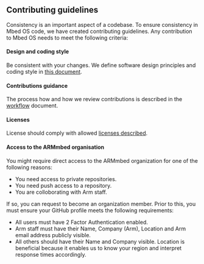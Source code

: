 <h2 id="guidelines">Contributing guidelines</h2>

Consistency is an important aspect of a codebase. To ensure consistency in Mbed OS code, we have created contributing guidelines. Any contribution to Mbed OS needs to meet the following criteria:

#### Design and coding style

Be consistent with your changes. We define software design principles and coding style in [this document](style.html).

#### Contributions guidance

The process how and how we review contributions is described in the [workflow](workflow.html) document.

#### Licenses

License should comply with allowed [licenses described](license.html). 

#### Access to the ARMmbed organisation

You might require direct access to the ARMmbed organization for one of the following reasons:

- You need access to private repositories.
- You need push access to a repository.
- You are colloborating with Arm staff.

If so, you can request to become an organization member. Prior to this, you must ensure your GitHub profile meets the following requirements:

- All users must have 2 Factor Authentication enabled.
- Arm staff must have their Name, Company (Arm), Location and Arm email address publicly visible.
- All others should have their Name and Company visible. Location is beneficial because it enables us to know your region and interpret response times accordingly.

